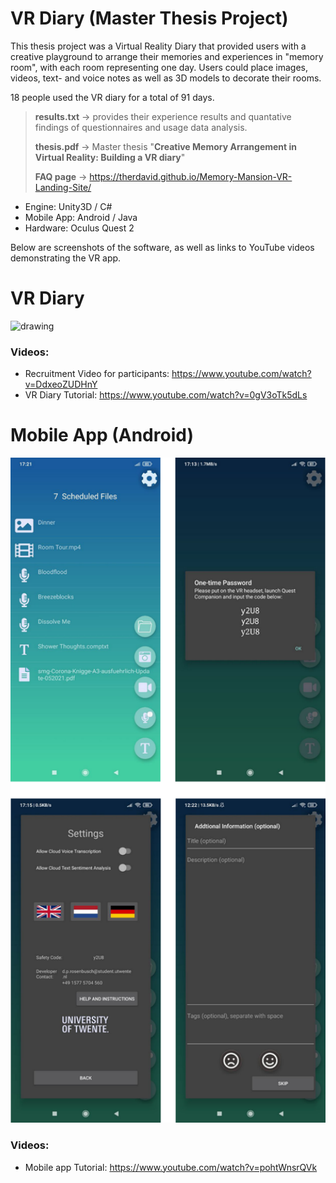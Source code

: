 # VR Diary (Master Thesis Project)

This thesis project was a Virtual Reality Diary that provided users with a creative playground to arrange their memories and experiences in "memory room", with each room representing one day. Users could place images, videos, text- and voice notes as well as 3D models to decorate their rooms.

18 people used the VR diary for a total of 91 days.

>**results.txt** -> provides their experience results and quantative findings of questionnaires and usage data analysis.
>
>**thesis.pdf** -> Master thesis "**Creative Memory Arrangement in Virtual Reality: Building a VR diary**"
>
>**FAQ page** -> https://therdavid.github.io/Memory-Mansion-VR-Landing-Site/

- Engine: Unity3D / C#
- Mobile App: Android / Java
- Hardware: Oculus Quest 2

Below are screenshots of the software, as well as links to YouTube videos demonstrating the VR app.

# VR Diary
<img src="https://github.com/TheRDavid/VRDiary/blob/main/Memory_Mansion_VR.gif?raw=true" alt="drawing" width="600"/>

### Videos:
- Recruitment Video for participants: https://www.youtube.com/watch?v=DdxeoZUDHnY
- VR Diary Tutorial: https://www.youtube.com/watch?v=0gV3oTk5dLs


# Mobile App (Android)

<img src="https://github.com/TheRDavid/VRDiary/blob/main/mobile.png?raw=true" alt="drawing" width="600"/>

### Videos:
- Mobile app Tutorial: https://www.youtube.com/watch?v=pohtWnsrQVk

